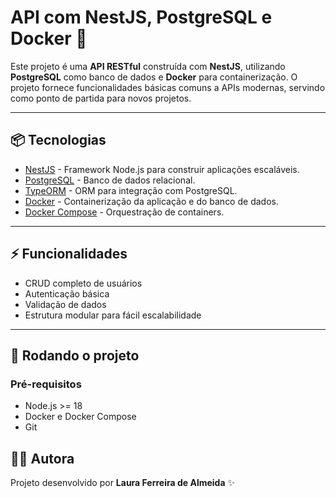 # API com NestJS, PostgreSQL e Docker 🚀

Este projeto é uma **API RESTful** construída com **NestJS**, utilizando **PostgreSQL** como banco de dados e **Docker** para containerização. O projeto fornece funcionalidades básicas comuns a APIs modernas, servindo como ponto de partida para novos projetos.

---

## 📦 Tecnologias

- [NestJS](https://nestjs.com/) - Framework Node.js para construir aplicações escaláveis.
- [PostgreSQL](https://www.postgresql.org/) - Banco de dados relacional.
- [TypeORM](https://typeorm.io/) - ORM para integração com PostgreSQL.
- [Docker](https://www.docker.com/) - Containerização da aplicação e do banco de dados.
- [Docker Compose](https://docs.docker.com/compose/) - Orquestração de containers.

---

## ⚡ Funcionalidades

- CRUD completo de usuários
- Autenticação básica
- Validação de dados
- Estrutura modular para fácil escalabilidade

---

## 🚀 Rodando o projeto

### Pré-requisitos

- Node.js >= 18
- Docker e Docker Compose
- Git

## 👩‍💻 Autora

Projeto desenvolvido por **Laura Ferreira de Almeida** ✨
